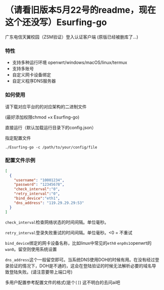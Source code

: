 # （请看旧版本5月22号的readme，现在这个还没写）Esurfing-go

广东电信天翼校园（ZSM验证）登入认证客户端
(原版已经被删库了...)

### 特性

- 支持多种运行环境 openwrt/windows/macOS/linux/termux
- 支持多账号
- 自定义网卡设备绑定
- 自定义程序DNS服务器

### 如何使用

请下载对应平台的的对应架构的二进制文件

(最好添加权限chmod +x Esurfing-go)

直接运行（默认加载运行目录下的config.json）

指定配置文件
```shell
./Esurfing-go -c /path/to/your/config/file
```

### 配置文件示例
```json
[
  {
    "username": "10001234",
    "password": "12345678",
    "check_interval":"0",
    "retry_interval":"0",
    "bind_device":"eth1",
    "dns_address": "119.29.29.29:53"
  }
]
```

`check_interval`检查网络状态的时间间隔。单位毫秒。

`retry_interval`登录失败重试的时间间隔。单位毫秒。<0 = 不重试

`bind_device`绑定的网卡设备名称，比如linux中常见的`eth0` `enp0s1`openwrt的`wan0`。留空则使用系统设置

`dns_address`这个一般留空即可。当系统DNS使用DOH的时候有用。在没有经过登录验证的情况下，DOH是不通的，这会在登陆验证的时候无法解析必要的域名导致登陆失败。(请注意要带上端口号)

多用户配置参考配置文件的格式(是个`[]`) 这不明白的去问ai吧
